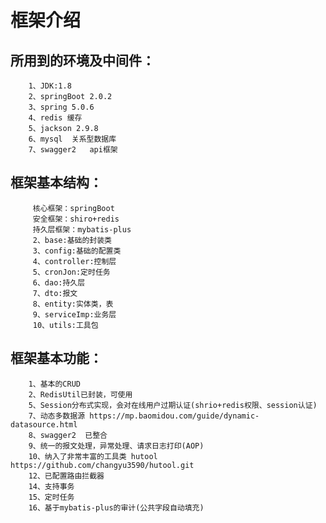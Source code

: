 框架介绍
====
所用到的环境及中间件：
----
        1、JDK:1.8
        2、springBoot 2.0.2
        3、spring 5.0.6
        4、redis 缓存
        5、jackson 2.9.8
        6、mysql  关系型数据库
        7、swagger2   api框架
框架基本结构：
-----
         核心框架：springBoot
         安全框架：shiro+redis
         持久层框架：mybatis-plus
         2、base:基础的封装类
         3、config:基础的配置类
         4、controller:控制层
         5、cronJon:定时任务
         6、dao:持久层
         7、dto:报文
         8、entity:实体类，表
         9、serviceImp:业务层
         10、utils:工具包
框架基本功能：
----
        1、基本的CRUD
        2、RedisUtil已封装，可使用
        5、Session分布式实现，会对在线用户过期认证(shrio+redis权限、session认证)
        7、动态多数据源 https://mp.baomidou.com/guide/dynamic-datasource.html
        8、swagger2  已整合
        9、统一的报文处理，异常处理、请求日志打印(AOP)
        10、纳入了非常丰富的工具类 hutool  https://github.com/changyu3590/hutool.git
        12、已配置路由拦截器
        14、支持事务
        15、定时任务
        16、基于mybatis-plus的审计(公共字段自动填充)
